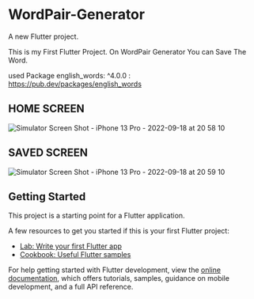 # WordPair-Generator

A new Flutter project.


This is my First Flutter Project. On WordPair Generator You can Save The Word. 


used Package english_words: ^4.0.0 : https://pub.dev/packages/english_words


## HOME SCREEN

![Simulator Screen Shot - iPhone 13 Pro - 2022-09-18 at 20 58 10](https://user-images.githubusercontent.com/21160443/190914029-a1a3b0d9-b8ba-415d-a112-0d07bc9dc45b.png)


## SAVED SCREEN

![Simulator Screen Shot - iPhone 13 Pro - 2022-09-18 at 20 59 10](https://user-images.githubusercontent.com/21160443/190914077-a4b5ea40-bf47-4b86-8c30-c8bc66a6f0cd.png)





## Getting Started

This project is a starting point for a Flutter application.

A few resources to get you started if this is your first Flutter project:

- [Lab: Write your first Flutter app](https://docs.flutter.dev/get-started/codelab)
- [Cookbook: Useful Flutter samples](https://docs.flutter.dev/cookbook)

For help getting started with Flutter development, view the
[online documentation](https://docs.flutter.dev/), which offers tutorials,
samples, guidance on mobile development, and a full API reference.
